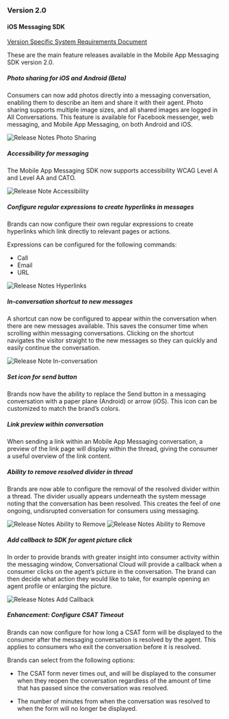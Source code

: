 ### Version 2.0
#### iOS Messaging SDK

[Version Specific System Requirements Document](https://s3-eu-west-1.amazonaws.com/ce-sr/CA/Admin/Sys+req/System+requirements+v5.0.pdf)

These are the main feature releases available in the Mobile App Messaging SDK version 2.0.

##### Photo sharing for iOS and Android (Beta)

Consumers can now add photos directly into a messaging conversation, enabling them to describe an item and share it with their agent. Photo sharing supports multiple image sizes, and all shared images are logged in All Conversations. This feature is available for Facebook messenger, web messaging, and Mobile App Messaging, on both Android and iOS.

![Release Notes Photo Sharing](img/releasenotessharing.png)

##### Accessibility for messaging

The Mobile App Messaging SDK now supports accessibility WCAG Level A and Level AA and CATO.

![Release Note Accessibility](img/releasenotesaccessibility.png)

##### Configure regular expressions to create hyperlinks in messages

Brands can now configure their own regular expressions to create hyperlinks which link directly to relevant pages or actions.

Expressions can be configured for the following commands:

*	Call
*	Email
*	URL

![Release Notes Hyperlinks](img/releasenotes1.png)

##### In-conversation shortcut to new messages

A shortcut can now be configured to appear within the conversation when there are new messages available. This saves the consumer time when scrolling within messaging conversations. Clicking on the shortcut navigates the visitor straight to the new messages so they can quickly and easily continue the conversation.

![Release Note In-conversation](img/releasenotesinconversation.png)

##### Set icon for send button

Brands now have the ability to replace the Send button in a messaging conversation with a paper plane (Android) or arrow (iOS). This icon can be customized to match the brand’s colors.

##### Link preview within conversation

When sending a link within an Mobile App Messaging conversation, a preview of the link page will display within the thread, giving the consumer a useful overview of the link content.

##### Ability to remove resolved divider in thread

Brands are now able to configure the removal of the resolved divider within a thread. The divider usually appears underneath the system message noting that the conversation has been resolved. This creates the feel of one ongoing, undisrupted conversation for consumers using messaging.

![Release Notes Ability to Remove](img/releasenotesability1.png) ![Release Notes Ability to Remove](img/releasenotesability2.png)

##### Add callback to SDK for agent picture click

In order to provide brands with greater insight into consumer activity within the messaging window, Conversational Cloud will provide a callback when a consumer clicks on the agent’s picture in the conversation. The brand can then decide what action they would like to take, for example opening an agent profile or enlarging the picture.

![Release Notes Add Callback](img/releasenotescallback.png)

##### Enhancement: Configure CSAT Timeout

Brands can now configure for how long a CSAT form will be displayed to the consumer after the messaging conversation is resolved by the agent. This applies to consumers who exit the conversation before it is resolved.

Brands can select from the following options:
-	The CSAT form never times out, and will be displayed to the consumer when they reopen the conversation regardless of the amount of time that has passed since the conversation was resolved.

-	The number of minutes from when the conversation was resolved to when the form will no longer be displayed.
